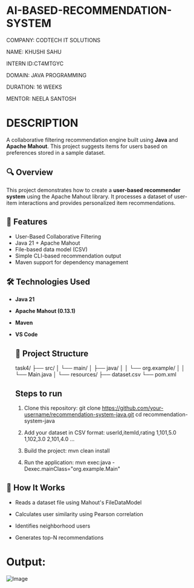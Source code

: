 # AI-BASED-RECOMMENDATION-SYSTEM

COMPANY: CODTECH IT SOLUTIONS

NAME: KHUSHI SAHU

INTERN ID:CT4MTGYC

DOMAIN: JAVA PROGRAMMING

DURATION: 16 WEEKS

MENTOR: NEELA SANTOSH

# DESCRIPTION

A collaborative filtering recommendation engine built using **Java** and **Apache Mahout**. This project suggests items for users based on preferences stored in a sample dataset. 

## 🔍 Overview

This project demonstrates how to create a **user-based recommender system** using the Apache Mahout library. It processes a dataset of user-item interactions and provides personalized item recommendations.

## 📌 Features

- User-Based Collaborative Filtering
- Java 21 + Apache Mahout
- File-based data model (CSV)
- Simple CLI-based recommendation output
- Maven support for dependency management

## 🛠 Technologies Used

- **Java 21**
- **Apache Mahout (0.13.1)**
- **Maven**
- **VS Code**

  ## 📂 Project Structure
  task4/ ├── src/ │ └── main/ │ ├── java/ │ │ └── org.example/ │ │ └── Main.java │ └── resources/ ├── dataset.csv └── pom.xml


  ## Steps to run
  1. Clone this repository:
   git clone https://github.com/your-username/recommendation-system-java.git
   cd recommendation-system-java

  2. Add your dataset in CSV format:
          userId,itemId,rating
          1,101,5.0
          1,102,3.0
          2,101,4.0
           ...
  3. Build the project:
         mvn clean install

  4. Run the application:
        mvn exec:java -Dexec.mainClass="org.example.Main"

## 🧠 How It Works
- Reads a dataset file using Mahout's FileDataModel

- Calculates user similarity using Pearson correlation

- Identifies neighborhood users

- Generates top-N recommendations

# Output:
![Image](https://github.com/user-attachments/assets/4c11254c-6b9a-4735-9e31-62520670beb7)
